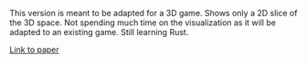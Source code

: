 This version is meant to be adapted for a 3D game. 
Shows only a 2D slice of the 3D space. Not spending much time on the visualization as it will be adapted to an existing game.
Still learning Rust.  

[Link to paper](http://www.intpowertechcorp.com/GDC03.pdf)
